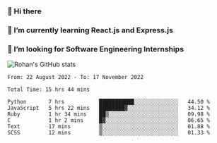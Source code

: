 ### 👋 Hi there 

<!--
**rohznmdev/rohznmdev** is a ✨ _special_ ✨ repository because its `README.md` (this file) appears on your GitHub profile.

Here are some ideas to get you started:

- 🔭 I’m currently working on ...
- 🌱 I’m currently learning Ruby and Ruby on Rails
- 👯 I’m looking to collaborate on ...
- 🤔 I’m looking for help with ...
- 💬 Ask me about ...
- 📫 How to reach me: ...
- 😄 Pronouns: ...
- ⚡ Fun fact: ...
-->
### 🌱 I’m currently learning React.js and Express.js
### 🤔 I’m looking for Software Engineering Internships
![Rohan's GitHub stats](https://github-readme-stats.vercel.app/api?username=rohznmdev&theme=dark&show_icons=true)

<!--START_SECTION:waka-->

```text
From: 22 August 2022 - To: 17 November 2022

Total Time: 15 hrs 44 mins

Python       7 hrs           ███████████░░░░░░░░░░░░░░   44.50 %
JavaScript   5 hrs 22 mins   ████████▓░░░░░░░░░░░░░░░░   34.12 %
Ruby         1 hr 34 mins    ██▒░░░░░░░░░░░░░░░░░░░░░░   09.98 %
C            1 hr 2 mins     █▓░░░░░░░░░░░░░░░░░░░░░░░   06.65 %
Text         17 mins         ▒░░░░░░░░░░░░░░░░░░░░░░░░   01.88 %
SCSS         12 mins         ▒░░░░░░░░░░░░░░░░░░░░░░░░   01.33 %
```

<!--END_SECTION:waka-->
